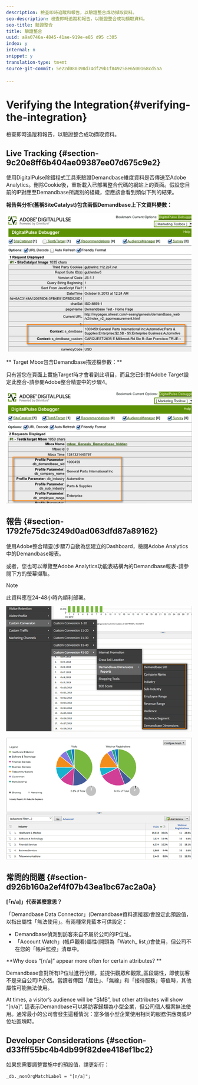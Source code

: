 ```yaml
---
description: 檢查即時追蹤和報告，以驗證整合成功擷取資料。
seo-description: 檢查即時追蹤和報告，以驗證整合成功擷取資料。
seo-title: 驗證整合
title: 驗證整合
uuid: a9a0746a-4845-41ae-919e-e85 d95 c305
index: y
internal: n
snippet: y
translation-type: tm+mt
source-git-commit: 5e22d080398d74df29b1f849258e6500168cd5aa

---
```



# Verifying the Integration{#verifying-the-integration}

檢查即時追蹤和報告，以驗證整合成功擷取資料。

## Live Tracking {#section-9c20e8ff6b404ae09387ee07d675c9e2}

使用DigitalPulse除錯程式工具來驗證Demandbase維度資料是否傳送至Adobe Analytics。刪除Cookie後，重新載入已部署整合代碼的網站上的頁面。假設您目前的IP對應至Demandbase所識別的組織，您應該會看到類似下列的結果。

**報告與分析(舊稱SiteCatalyst)包含兩個Demandbase上下文資料變數：**

![](assets/debugger1.png)

** Target Mbox包含Demandbase描述檔參數：**

只有當您在頁面上實施Target時才會看到此項目，而且您已針對Adobe Target設定此整合-請參閱Adobe整合精靈中的步驟4。

![](assets/debugger2.png)

## 報告 {#section-1792fe75dc3249d0ad063dfd87a89162}

使用Adobe整合精靈(步驟7)自動為您建立的Dashboard，檢閱Adobe Analytics中的Demandbase報表。

或者，您也可以導覽至Adobe Analytics功能表結構內的Demandbase報表-請參閱下方的螢幕擷取。

>[!NOTE]
>
>此資料應在24-48小時內順利部署。

![](assets/reporting1.png)

![](assets/reporting2.png)

## 常問的問題 {#section-d926b160a2ef4f07b43ea1bc67ac2a0a}

**[「n/a]」代表甚麼意思？**

「Demandbase Data Connector」(Demandbase資料連接器)會設定此預設值，以指出屬性「無法使用」。有兩種常見藍本可供設定：

* Demandbase偵測到訪客來自不屬於公司的IP位址。
* 「Account Watch」(帳戶觀看)屬性(開頭為「Watch_ list」)會使用，但公司不在您的「帳戶監控」清單中。

**Why does “[n/a]” appear more often for certain attributes? **

Demandbase會對所有IP位址進行分類，並提供觀眾和觀眾_區段屬性，即使訪客不是來自公司IP亦然。當讀者傳回「居住」、「無線」和「接待服務」等值時，其他屬性可能無法使用。

At times, a visitor’s audience will be “SMB”, but other attributes will show “[n/a]”. 這表示Demandbase可以將訪客歸類為小型企業，但公司個人檔案無法使用。通常最小的公司會發生這種情況：當多個小型企業使用相同的服務供應商或IP位址區塊時。

## Developer Considerations {#section-d33fff55bc4b4db99f82dee418ef1bc2}

如果您需要調整實施中的預設值，請更新行：

```
_db._nonOrgMatchLabel = "[n/a]";
```

